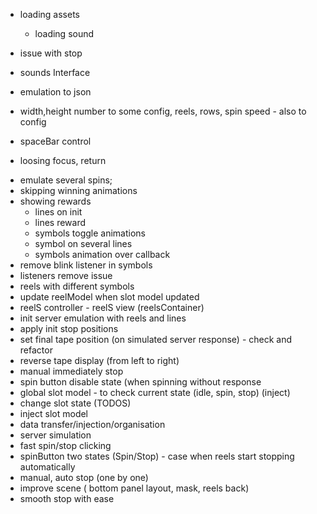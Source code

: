 
- loading assets
    - loading sound

- issue with stop
- sounds Interface

- emulation to json
- width,height number to some config, reels, rows, spin speed - also to config
- spaceBar control
- loosing focus, return

+ emulate several spins;
+ skipping winning animations
+ showing rewards
    + lines on init
    + lines reward
    + symbols toggle animations
    + symbol on several lines
    + symbols animation over callback
+ remove blink listener in symbols
+ listeners remove issue
+ reels with different symbols
+ update reelModel when slot model updated
+ reelS  controller - reelS view (reelsContainer)
+ init server emulation with reels and lines
+ apply init stop positions
+ set final tape position (on simulated server response) - check and refactor
+ reverse tape display (from left to right)
+ manual immediately stop
+ spin button disable state (when spinning without response
+ global slot model - to check current state (idle, spin, stop) (inject)
+ change slot state (TODOS)
+ inject slot model
+ data transfer/injection/organisation
+ server simulation
+ fast spin/stop clicking
+ spinButton two states (Spin/Stop) - case when reels start stopping automatically
+ manual, auto stop (one by one)
+ improve scene ( bottom panel layout, mask, reels back)
+ smooth stop with ease


